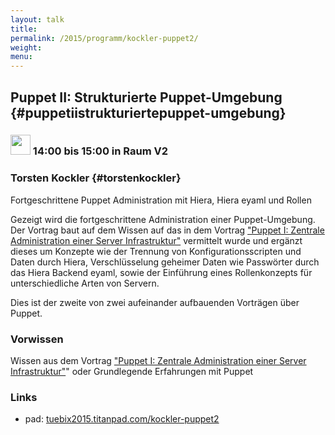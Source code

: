 ```yaml
---
layout: talk
title:
permalink: /2015/programm/kockler-puppet2/
weight: 
menu:
---
```

## Puppet II: Strukturierte Puppet-Umgebung {#puppetiistrukturiertepuppet-umgebung}

### <img height = "32" src="../../../images/talk.svg"> 14:00 bis 15:00 in Raum V2

### Torsten Kockler {#torstenkockler}

Fortgeschrittene Puppet Administration mit Hiera, Hiera eyaml und Rollen

Gezeigt wird die fortgeschrittene Administration einer Puppet-Umgebung.
Der Vortrag baut auf dem Wissen auf das in dem Vortrag <a href="http://www.tuebix.org/programm/kockler-puppet1/">"Puppet I: Zentrale Administration einer Server Infrastruktur"</a> vermittelt wurde und ergänzt dieses um Konzepte wie der Trennung von Konfigurationsscripten und Daten durch Hiera, Verschlüsselung geheimer Daten wie Passwörter durch das Hiera Backend eyaml, sowie der Einführung eines Rollenkonzepts für unterschiedliche Arten von Servern.

Dies ist der zweite von zwei aufeinander aufbauenden Vorträgen über Puppet.

### Vorwissen

Wissen aus dem Vortrag <a href="http://www.tuebix.org/programm/kockler-puppet1/">"Puppet I: Zentrale Administration einer Server Infrastruktur"</a>" oder Grundlegende Erfahrungen mit Puppet

### Links

- pad: <a href="https://tuebix2015.titanpad.com/kockler-puppet2" target="_blank">tuebix2015.titanpad.com/kockler-puppet2</a>

